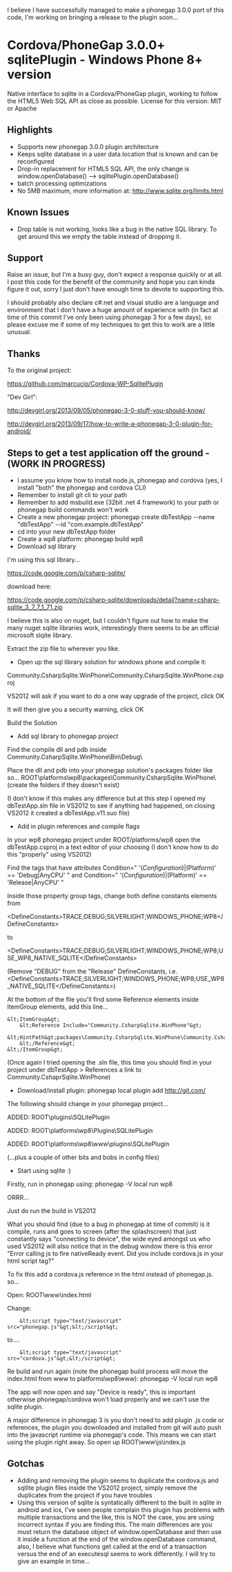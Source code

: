 I believe I have successfully managed to make a phonegap 3.0.0 port of this code, I'm working on bringing a release to the plugin soon...

# Cordova/PhoneGap 3.0.0+ sqlitePlugin - Windows Phone 8+ version

Native interface to sqlite in a Cordova/PhoneGap plugin, working to follow the HTML5 Web SQL API as close as possible.
License for this version: MIT or Apache

## Highlights

 - Supports new phonegap 3.0.0 plugin architecture
 - Keeps sqlite database in a user data location that is known and can be reconfigured
 - Drop-in replacement for HTML5 SQL API, the only change is window.openDatabase() --> sqlitePlugin.openDatabase()
 - batch processing optimizations
 - No 5MB maximum, more information at: http://www.sqlite.org/limits.html

## Known Issues

 - Drop table is not working, looks like a bug in the native SQL library. To get around this we empty the table instead of dropping it.

## Support

Raise an issue, but I'm a busy guy, don't expect a response quickly or at all. I post this code for the benefit of the community and hope you can kinda figure it out, sorry I just don't have enough time to devote to supporting this.

I should probably also declare c#.net and visual studio are a language and environment that I don't have a huge amount of experience with (in fact at time of this commit I've only been using phonegap 3 for a few days), so please excuse me if some of my techniques to get this to work are a little unusual. 

## Thanks

To the original project:

https://github.com/marcucio/Cordova-WP-SqlitePlugin

"Dev Girl":

http://devgirl.org/2013/09/05/phonegap-3-0-stuff-you-should-know/

http://devgirl.org/2013/09/17/how-to-write-a-phonegap-3-0-plugin-for-android/

## Steps to get a test application off the ground - (WORK IN PROGRESS)

 - I assume you know how to install node.js, phonegap and cordova (yes, I install "both" the phonegap and cordova CLI)
 - Remember to install git cli to your path
 - Remember to add msbuild.exe (32bit .net 4 framework) to your path or phonegap build commands won't work
 - Create a new phonegap project: phonegap create dbTestApp --name "dbTestApp" --id "com.example.dbTestApp"
 - cd into your new dbTestApp folder
 - Create a wp8 platform: phonegap build wp8
 - Download sql library

 I'm using this sql library...

 https://code.google.com/p/csharp-sqlite/ 
 
 download here:
 
 https://code.google.com/p/csharp-sqlite/downloads/detail?name=csharp-sqlite_3_7_7_1_71.zip
 
 I believe this is also on nuget, but I couldn't figure out how to make the many nuget sqlite libraries work, interestingly there seems to be an official microsoft slqite library.
 
 Extract the zip file to wherever you like.
 
 - Open up the sql library solution for windows phone and compile it:
 
 Community.CsharpSqlite.WinPhone\Community.CsharpSqlite.WinPhone.csproj
 	
 VS2012 will ask if you want to do a one way upgrade of the project, click OK
 
 It will then give you a security warning, click OK
 
 Build the Solution
  
 - Add sql library to phonegap project
 
 Find the compile dll and pdb inside Community.CsharpSqlite.WinPhone\Bin\Debug\
 
 Place the dll and pdb into your phonegap solution's packages folder like so... ROOT\platforms\wp8\packages\Community.CsharpSqlite.WinPhone\ (create the folders if they doesn't exist)
 
 (I don't know if this makes any difference but at this step I opened my dbTestApp.sln file in VS2012 to see if anything had happened, on closing VS2012 it created a dbTestApp.v11.suo file)
 
  - Add in plugin references and compile flags
 
 In your wp8 phonegap project under ROOT/platforms/wp8 open the dbTestApp.csproj in a text editor of your choosing (I don't know how to do this "properly" using VS2012)
 
 Find the <property group> tags that have attributes Condition=" '$(Configuration)|$(Platform)' == 'Debug|AnyCPU' " and  Condition=" '$(Configuration)|$(Platform)' == 'Release|AnyCPU' "
 
 Inside those property group tags, change both define constants elements from
 
 &lt;DefineConstants&gt;TRACE;DEBUG;SILVERLIGHT;WINDOWS_PHONE;WP8&lt;/DefineConstants&gt;
 
 to
 
 &lt;DefineConstants&gt;TRACE;DEBUG;SILVERLIGHT;WINDOWS_PHONE;WP8;USE_WP8_NATIVE_SQLITE&lt;/DefineConstants&gt;
 
 (Remove "DEBUG" from the "Release" DefineConstants, i.e.  &lt;DefineConstants&gt;TRACE;SILVERLIGHT;WINDOWS_PHONE;WP8;USE_WP8_NATIVE_SQLITE&lt;/DefineConstants&gt;)
  
 At the bottom of the file you'll find some Reference elements inside ItemGroup elements, add this line...
 
    &lt;ItemGroup&gt;
	    &lt;Reference Include="Community.CsharpSqlite.WinPhone"&gt;
	       &lt;HintPath&gt;packages\Community.CsharpSqlite.WinPhone\Community.CsharpSqlite.WinPhone.dll&lt;/HintPath&gt;
	    &lt;/Reference&gt;
    &lt;/ItemGroup&gt;
 
 (Once again I tried opening the .sln file, this time you should find in your project under dbTestApp > References a link to Community.CshaprSqlite.WinPhone)
 
 - Download/install plugin: phonegap local plugin add http://git.com/<url TBC>
 
 The following should change in your phonegap project...
 
 ADDED: ROOT\plugins\SQLitePlugin
 
 ADDED: ROOT\platforms\wp8\Plugins\SQLitePlugin
 
 ADDED: ROOT\platforms\wp8\www\plugins\SQLitePlugin
 
 (...plus a couple of other bits and bobs in config files)
 
 - Start using sqlite :)

 Firstly, run in phonegap using: phonegap -V local run wp8
 
 ORRR...
 
 Just do run the build in VS2012
 
 What you should find (due to a bug in phonegap at time of commit) is it compile, runs and goes to screen (after the splashscreen) that just constantly says "connecting to device", the wide eyed amongst us who used VS2012 will also notice that in the debug window there is this error "Error calling js to fire nativeReady event. Did you include cordova.js in your html script tag?"
 
 To fix this add a cordova.js reference in the html instead of phonegap.js. so...
 
 Open: ROOT\www\index.html

 Change:
 
        &lt;script type="text/javascript" src="phonegap.js"&gt;&lt;/script&gt;
        
 to....
        
        &lt;script type="text/javascript" src="cordova.js"&gt;&lt;/script&gt;
        
 Re build and run again (note the phonegap build process will move the index.html from www to platforms\wp8\www): phonegap -V local run wp8
        
 The app will now open and say "Device is ready", this is important otherwise phonegap/cordova won't load properly and we can't use the sqlite plugin.
 
 A major difference in phonegap 3 is you don't need to add plugin .js code or references, the plugin you downloaded and installed from git will auto push into the javascript runtime via phonegap's code. This means we can start using the plugin right away. So open up ROOT\www\js\index.js
        
## Gotchas

 - Adding and removing the plugin seems to duplicate the cordova.js and sqllite plugin files inside the VS2012 project, simply remove the duplicates from the project if you have troubles
 - Using this version of sqlite is syntatically different to the built in sqlite in android and ios, I've seen people complain this plugin has problems with multiple transactions and the like, this is NOT the case, you are using incorrect syntax if you are finding this. The main differences are you must return the database object of window.openDatabase and then use it inside a function at the end of the window.openDatabase command, also, I believe what functions get called at the end of a transaction versus the end of an executesql seems to work differently. I will try to give an example in time...